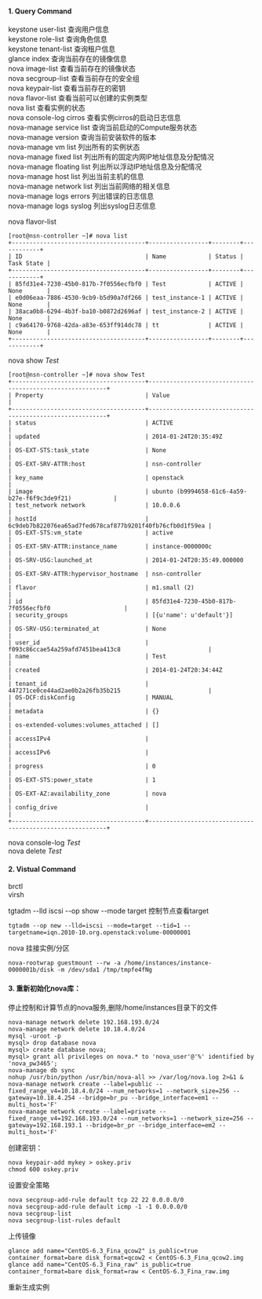 #### 1. Query Command   
keystone user-list         查询用户信息    
keystone role-list         查询角色信息    
keystone tenant-list       查询租户信息    
glance index               查询当前存在的镜像信息    
nova image-list            查看当前存在的镜像状态    
nova secgroup-list         查看当前存在的安全组    
nova keypair-list          查看当前存在的密钥    
nova flavor-list           查看当前可以创建的实例类型    
nova list                  查看实例的状态    
nova console-log cirros    查看实例cirros的启动日志信息    
nova-manage service list   查询当前启动的Compute服务状态    
nova-manage version        查询当前安装软件的版本    
nova-manage vm list        列出所有的实例状态   
nova-manage fixed list     列出所有的固定内网IP地址信息及分配情况       
nova-manage floating list  列出所以浮动IP地址信息及分配情况    
nova-manage host list      列出当前主机的信息     
nova-manage network list   列出当前网络的相关信息    
nova-manage logs errors    列出错误的日志信息    
nova-manage logs syslog    列出syslog日志信息  


nova flavor-list   

    [root@nsn-controller ~]# nova list
    +--------------------------------------+-----------------+--------+------------+
    | ID                                   | Name            | Status | Task State |
    +--------------------------------------+-----------------+--------+------------+
    | 85fd31e4-7230-45b0-817b-7f0556ecfbf0 | Test            | ACTIVE | None       |
    | e0d06eaa-7886-4530-9cb9-b5d90a7df266 | test_instance-1 | ACTIVE | None       |
    | 38aca0b8-6294-4b3f-ba10-b0872d2696af | test_instance-2 | ACTIVE | None       |
    | c9a64170-9768-42da-a83e-653ff914dc78 | tt              | ACTIVE | None       |
    +--------------------------------------+-----------------+--------+------------+

nova show *Test*    

    [root@nsn-controller ~]# nova show Test
    +--------------------------------------+----------------------------------------------------------+
    | Property                             | Value                                                    |
    +--------------------------------------+----------------------------------------------------------+
    | status                               | ACTIVE                                                   |
    | updated                              | 2014-01-24T20:35:49Z                                     |
    | OS-EXT-STS:task_state                | None                                                     |
    | OS-EXT-SRV-ATTR:host                 | nsn-controller                                           |
    | key_name                             | openstack                                                |
    | image                                | ubunto (b9994658-61c6-4a59-b27e-f6f9c3de9f21)            |
    | test_network network                 | 10.0.0.6                                                 |
    | hostId                               | 6c9deb7b822076ea65ad7fed678caf877b9201f40fb76cfb0d1f59ea |
    | OS-EXT-STS:vm_state                  | active                                                   |
    | OS-EXT-SRV-ATTR:instance_name        | instance-0000000c                                        |
    | OS-SRV-USG:launched_at               | 2014-01-24T20:35:49.000000                               |
    | OS-EXT-SRV-ATTR:hypervisor_hostname  | nsn-controller                                           |
    | flavor                               | m1.small (2)                                             |
    | id                                   | 85fd31e4-7230-45b0-817b-7f0556ecfbf0                     |
    | security_groups                      | [{u'name': u'default'}]                                  |
    | OS-SRV-USG:terminated_at             | None                                                     |
    | user_id                              | f093c86ccae54a259afd7451bea413c8                         |
    | name                                 | Test                                                     |
    | created                              | 2014-01-24T20:34:44Z                                     |
    | tenant_id                            | 447271ce0ce44ad2ae0b2a26fb35b215                         |
    | OS-DCF:diskConfig                    | MANUAL                                                   |
    | metadata                             | {}                                                       |
    | os-extended-volumes:volumes_attached | []                                                       |
    | accessIPv4                           |                                                          |
    | accessIPv6                           |                                                          |
    | progress                             | 0                                                        |
    | OS-EXT-STS:power_state               | 1                                                        |
    | OS-EXT-AZ:availability_zone          | nova                                                     |
    | config_drive                         |                                                          |
    +--------------------------------------+----------------------------------------------------------+

nova console-log *Test*    
nova delete *Test*    

#### 2. Vistual Command
brctl    
virsh    
    
tgtadm --lld iscsi --op show --mode target 控制节点查看target    

    tgtadm --op new --lld=iscsi --mode=target --tid=1 --targetname=iqn.2010-10.org.openstack:volume-00000001 

nova 挂接实例/分区    

    nova-rootwrap guestmount --rw -a /home/instances/instance-0000001b/disk -m /dev/sda1 /tmp/tmpfe4fNg

#### 3. 重新初始化nova库：    
停止控制和计算节点的nova服务,删除/home/instances目录下的文件    

    nova-manage network delete 192.168.193.0/24
    nova-manage network delete 10.18.4.0/24
    mysql -uroot -p
    mysql> drop database nova
    mysql> create database nova;
    mysql> grant all privileges on nova.* to 'nova_user'@'%' identified by 'nova_pw3465';
    nova-manage db sync
    nohup /usr/bin/python /usr/bin/nova-all >> /var/log/nova.log 2>&1 &
    nova-manage network create --label=public --fixed_range_v4=10.18.4.0/24 --num_networks=1 --network_size=256 --gateway=10.18.4.254 --bridge=br_pu --bridge_interface=em1 --multi_host='F'
    nova-manage network create --label=private --fixed_range_v4=192.168.193.0/24 --num_networks=1 --network_size=256 --gateway=192.168.193.1 --bridge=br_pr --bridge_interface=em2 --multi_host='F'
    
创建密钥：    

    nova keypair-add mykey > oskey.priv
    chmod 600 oskey.priv
    
设置安全策略 

    nova secgroup-add-rule default tcp 22 22 0.0.0.0/0
    nova secgroup-add-rule default icmp -1 -1 0.0.0.0/0
    nova secgroup-list
    nova secgroup-list-rules default
    
上传镜像

    glance add name="CentOS-6.3_Fina_qcow2" is_public=true container_format=bare disk_format=qcow2 < CentOS-6.3_Fina_qcow2.img
    glance add name="CentOS-6.3_Fina_raw" is_public=true container_format=bare disk_format=raw < CentOS-6.3_Fina_raw.img

重新生成实例

